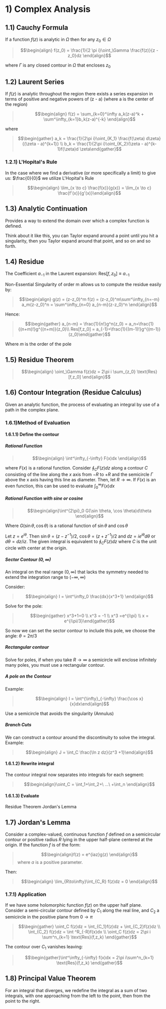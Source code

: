# 1) Complex Analysis
## 1.1) Cauchy Formula
If a function $f(z)$ is analytic in $\Omega$ then for any $z_0 \in \Omega$
>$$\begin{align} f(z_0) = \frac{1}{2 \pi i}\oint_\Gamma \frac{f(z)}{z - z_0}dz \end{align}$$

where $\Gamma$ is any closed contour in $\Omega$ that encloses $z_0$

## 1.2) Laurent Series
If $f(z)$ is analytic throughout the region there exists a series expansion in terms of positive and negative powers of (z - a) (where a is the center of the region)

>$$\begin{align} f(z) = \sum_{k=0}^\infty a_k(z-a)^k + \sum^\infty_{k=1}b_k(z-a)^{-k} \end{align}$$

where 
>$$\begin{gather} a_k = \frac{1}{2\pi i}\oint_{K_1} \frac{f(\zeta) d\zeta}{(\zeta - a)^{k+1}} \\ b_k = \frac{1}{2\pi i}\oint_{K_2}(\zeta - a)^{k-1}f(\zeta)d \zeta\end{gather}$$

### 1.2.1) L'Hopital's Rule
In the case where we find a derivative (or more specifically a limit) to give us: $\frac{0}{0}$ we utilize L'Hopital's Rule
>$$\begin{align} \lim_{x \to c} \frac{f(x)}{g(x)} =  \lim_{x \to c} \frac{f'(x)}{g'(x)}\end{align}$$

## 1.3) Analytic Continuation
Provides a way to extend the domain over which a complex function is defined. 

Think about it like this, you can Taylor expand around a point until you hit a singularity, then you Taylor expand around that point, and so on and so forth.

## 1.4) Residue

The Coefficient $a_{-1}$ in the Laurent expansion: $\text{Res}[f,z_0] \equiv a_{-1}$

Non-Essential Singularity of order m allows us to compute the residue easily by:

>$$\begin{align} g(z) = (z-z_0)^m f(z) = (z-z_0)^m\sum^\infty_{n=-m} a_m(z-z_0)^n = \sum^\infty_{n=0} a_{n-m}(z-z_0)^n \end{align}$$

Hence: 
>$$\begin{gather} a_{n-m} = \frac{1}{n!}g^n(z_0) = a_n=\frac{1}{(n+m)!}g^{(n+m)}(z_0)\\ Res[f,z_0] = a_{-1}=\frac{1}{(m-1)!}g^{(m-1)}(z_0)\end{gather}$$

Where $m$ is the order of the pole

## 1.5) Residue Theorem
>$$\begin{align} \oint_\Gamma f(z)dz = 2\pi i \sum_{z_0} \text{Res}[f,z_0] \end{align}$$

## 1.6) Contour Integration (Residue Calculus)
Given an analytic function, the process of evaluating an integral by use of a path in the complex plane.

### 1.6.1)Method of Evaluation 
#### 1.6.1.1) Define the contour

##### Rational Function 
>$$\begin{align} \int^\infty_{-\infty} F(x)dx \end{align}$$

where $F(x)$ is a rational function. 
Consider $\oint_C F(z)dz$ along a contour $C$ consisting of the line along the $x$ axis from $-R$ to $+R$ and the semicircle $\Gamma$ above the x axis having this line as diameter. Then, let $R \to \infty$. If $F(x)$ is an even function, this can be used to evaluate $\int^\infty_0 F(x)dx$

##### Rational Function with sine or cosine
>$$\begin{align}\int^{2\pi}_0 G(\sin \theta, \cos \theta)d\theta \end{align}$$

Where $G(\sin\theta, \cos\theta)$ is a rational function of $\sin \theta$ and $\cos \theta$

Let $z = e^{i\theta}$. Then $\sin \theta = (z -z^{-1})/2$, $\cos \theta = (z + z^{-1})/2$ and $dz = ie^{i\theta} d\theta$ or $d\theta = dz/iz$. The given integral is equivalent to $\oint_C F(z)dz$ where $C$ is the unit circle with center at the origin.


##### Sector Contour $(0, \infty)$
An integral on the real range $(0,\infty)$ that lacks the symmetry needed to extend the integration range to $(-\infty,\infty)$

Consider: 
>$$\begin{align} I = \int^\infty_0 \frac{dx}{x^3+1}  \end{align}$$

Solve for the pole:
>$$\begin{gather} x^3+1=0 \\ x^3 = -1 \\  x^3 =e^{i\pi} \\ x = e^{i\pi/3}\end{gather}$$

So now we can set the sector contour to include this pole, we choose the angle: $\theta = 2\pi/3$

##### Rectangular contour
Solve for poles, if when you take $R \to \infty$ a semicircle will enclose infinitely many poles, you must use a rectangular contour.

##### A pole on the Contour

Example: 
>$$\begin{align} I = \int^{\infty}_{-\infty} \frac{\cos x}{x}dx\end{align}$$

Use a semicircle that avoids the singularity (Annulus)

##### Branch Cuts

We can construct a contour around the discontinuity to solve the integral. Example:
>$$\begin{align} J = \int_C \frac{\ln z dz}{z^3 +1}\end{align}$$

#### 1.6.1.2) Rewrite integral
The contour integral now separates into integrals for each segment:

>$$\begin{align}\oint_C = \int_1+\int_2+\ ...\ +\int_n \end{align}$$

#### 1.6.1.3) Evaluate
Residue Theorem
Jordan's Lemma

## 1.7) Jordan's Lemma
Consider a complex-valued, continuous function $f$ defined on a semicircular contour or positive radius $R$ lying in the upper half-plane centered at the origin. If the function $f$ is of the form: 
>$$\begin{align}f(z) = e^{iaz}g(z) \end{align}$$
where $a$ is a positive parameter.

Then: 
>$$\begin{align} \lim_{R\to\infty}\int_{C_R} f(z)dz = 0 \end{align}$$

### 1.7.1) Application
If we have some holomorphic function $f(z)$ on the upper half plane. Consider a semi-circular contour defined by $C_1$ along the real line, and $C_2$ a semicircle in the positive plane from $0 \to \pi$

>$$\begin{gather} \oint_C f(z)dz  = \int_{C_1}f(z)dz + \int_{C_2}f(z)dz \\ \int_{C_2} f(z)dz = \int ^R_{-R}f(x)dx \\ \oint_C f(z)dz = 2\pi i \sum^n_{k=1} \text{Res}(f,z_k)  \end{gather}$$

The contour over $C_1$ vanishes leaving: 
> $$\begin{gather}\int^\infty_{-\infty} f(x)dx = 2\pi i\sum^n_{k=1} \text{Res}(f,z_k) \end{gather}$$

## 1.8) Principal Value Theorem

For an integral that diverges, we redefine the integral as a sum of two integrals, with one approaching from the left to the point, then from the point to the right.